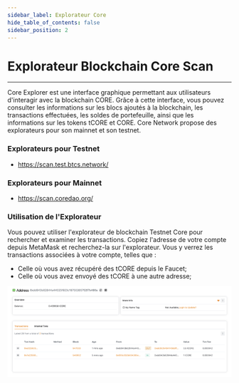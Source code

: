 ```yaml
---
sidebar_label: Explorateur Core
hide_table_of_contents: false
sidebar_position: 2
---
```


# Explorateur Blockchain Core Scan

---

Core Explorer est une interface graphique permettant aux utilisateurs d'interagir avec la blockchain CORE. Grâce à cette interface, vous pouvez consulter les informations sur les blocs ajoutés à la blockchain, les transactions effectuées, les soldes de portefeuille, ainsi que les informations sur les tokens tCORE et CORE. Core Network propose des explorateurs pour son mainnet et son testnet.

### Explorateurs pour Testnet

- https://scan.test.btcs.network/

### Explorateurs pour Mainnet

- https://scan.coredao.org/

### Utilisation de l'Explorateur

Vous pouvez utiliser l'explorateur de blockchain Testnet Core pour rechercher et examiner les transactions. Copiez l'adresse de votre compte depuis MetaMask et recherchez-la sur l'explorateur. Vous y verrez les transactions associées à votre compte, telles que :

- Celle où vous avez récupéré des tCORE depuis le Faucet;
- Celle où vous avez envoyé des tCORE à une autre adresse;

![core-explorer](../../../../../static/img/core-explorer.png)
